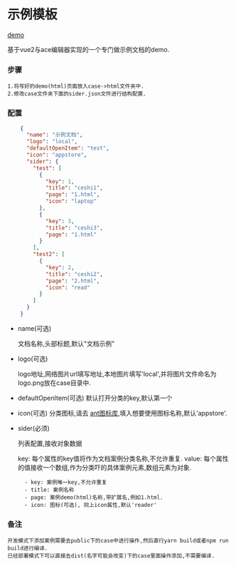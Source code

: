 # 示例模板
[demo]( https://dllcnx.github.io/DocumentAce/)

基于vue2与ace编辑器实现的一个专门做示例文档的demo.
### 步骤
    1.将写好的demo(html)页面放入case->html文件夹中.
    2.修改case文件夹下面的sider.json文件进行结构配置.
    
### 配置

```json
    {
      "name": "示例文档",
      "logo": "local",
      "defaultOpenItem": "test",
      "icon": "appstore",
      "sider": {
        "test": [
          {
            "key": 1,
            "title": "ceshi1",
            "page": "1.html",
            "icon": "laptop"
          },
          {
            "key": 3,
            "title": "ceshi3",
            "page": "1.html"
          }
        ],
        "test2": [
          {
            "key": 2,
            "title": "ceshi2",
            "page": "2.html",
            "icon": "read"
          }
        ]
      }
    }

```

- name(可选)   
    
    文档名称,头部标题,默认"文档示例"

- logo(可选)   
    
    logo地址,网络图片url填写地址,本地图片填写'local',并将图片文件命名为logo.png放在case目录中.
    
- defaultOpenItem(可选)
    默认打开分类的key,默认第一个
    
- icon(可选)
    分类图标,请去 [ant图标库](https://www.antdv.com/components/icon-cn/),填入想要使用图标名称,默认'appstore'.

- sider(必须)
    
    列表配置,接收对象数据
    
    key: 每个属性的key值将作为文档案例分类名称,不允许重复.
    value: 每个属性的值接收一个数组,作为分类吓的具体案例元素,数组元素为对象.
        
        - key: 案例唯一key,不允许重复
        - title: 案例名称
        - page: 案例demo(html)名称,带扩展名,例如1.html.
        - icon: 图标(可选), 同上icon属性,默认'reader'
    


### 备注
    开发模式下添加案例需要去public下的case中进行操作,然后直行yarn build或者npm run build进行编译.
    已经部署模式下可以直接去dist(名字可能会改变)下的case里面操作添加,不需要编译.
